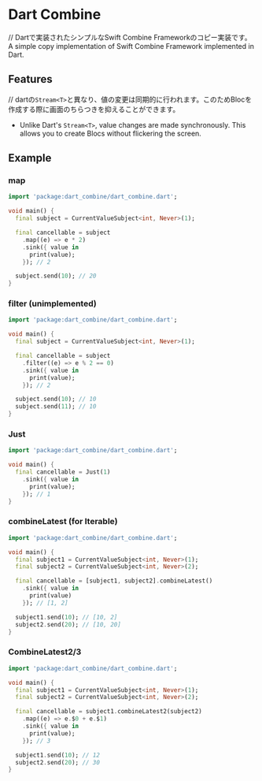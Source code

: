 # Dart Combine

// Dartで実装されたシンプルなSwift Combine Frameworkのコピー実装です。
A simple copy implementation of Swift Combine Framework implemented in Dart.

## Features

// dartの`Stream<T>`と異なり、値の変更は同期的に行われます。このためBlocを作成する際に画面のちらつきを抑えることができます。
- Unlike Dart's `Stream<T>`, value changes are made synchronously. This allows you to create Blocs without flickering the screen.

## Example

### map

```dart
import 'package:dart_combine/dart_combine.dart';

void main() {
  final subject = CurrentValueSubject<int, Never>(1);

  final cancellable = subject
    .map((e) => e * 2)
    .sink({ value in
      print(value);
    }); // 2

  subject.send(10); // 20
}
```

### filter (unimplemented)

```dart
import 'package:dart_combine/dart_combine.dart';

void main() {
  final subject = CurrentValueSubject<int, Never>(1);

  final cancellable = subject
    .filter((e) => e % 2 == 0)
    .sink({ value in
      print(value);
    }); // 2

  subject.send(10); // 10
  subject.send(11); // 10
}
```

### Just

```dart
import 'package:dart_combine/dart_combine.dart';

void main() {
  final cancellable = Just(1)
    .sink({ value in
      print(value);
    }); // 1
}
```

### combineLatest (for Iterable)

```dart 
import 'package:dart_combine/dart_combine.dart';

void main() {
  final subject1 = CurrentValueSubject<int, Never>(1);
  final subject2 = CurrentValueSubject<int, Never>(2);

  final cancellable = [subject1, subject2].combineLatest()
    .sink({ value in
      print(value)
    }); // [1, 2]

  subject1.send(10); // [10, 2]
  subject2.send(20); // [10, 20]
}
```

### CombineLatest2/3

```dart
import 'package:dart_combine/dart_combine.dart';

void main() {
  final subject1 = CurrentValueSubject<int, Never>(1);
  final subject2 = CurrentValueSubject<int, Never>(2);

  final cancellable = subject1.combineLatest2(subject2)
    .map((e) => e.$0 + e.$1)
    .sink({ value in
      print(value);
    }); // 3

  subject1.send(10); // 12
  subject2.send(20); // 30
}
```